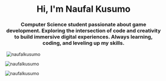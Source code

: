 <h1 align="center">Hi, I'm Naufal Kusumo</h1>
<h3 align="center">Computer Science student passionate about game development. Exploring the intersection of code and creativity to build immersive digital experiences. Always learning, coding, and leveling up my skills.</h3>

<p>&nbsp;<img align="center" src="https://github-readme-stats.vercel.app/api?username=naufalkusumo&show_icons=true&theme=dark&locale=en" alt="naufalkusumo" /></p>

<p><img align="center" src="https://github-readme-streak-stats.herokuapp.com/?user=naufalkusumo&theme=dark" alt="naufalkusumo" /></p>

<p><img align="left" src="https://github-readme-stats.vercel.app/api/top-langs?username=naufalkusumo&show_icons=true&theme=dark&locale=en&layout=compact" alt="naufalkusumo" /></p>
